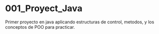 # 001_Proyect_Java
Primer proyecto en java aplicando estructuras de control, metodos, y los conceptos de POO para practicar.
